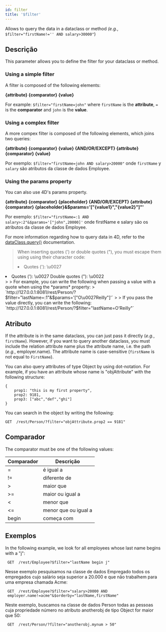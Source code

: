 ```yaml
---
id: filter
title: '$filter'
---
```



 
Allows to query the data in a dataclass or method *(e.g.*, `$filter="firstName!='' AND salary>30000"`)


## Descrição

This parameter allows you to define the filter for your dataclass or method.

### Using a simple filter

A filter is composed of the following elements:

**{attribute} {comparator} {value}**

For example: `$filter="firstName=john"` where `firstName` is the **attribute**, `=` is the **comparator** and `john` is the **value**.

### Using a complex filter

A more compex filter is composed of the following elements, which joins two queries:

**{attribute} {comparator} {value} {AND/OR/EXCEPT} {attribute} {comparator} {value}**


Por exemplo: `$filter="firstName=john AND salary>20000"` onde `firstName` y `salary` são atributos da classe de dados Employee.

### Using the params property

You can also use 4D's params property.

**{attribute} {comparator} {placeholder} {AND/OR/EXCEPT} {attribute} {comparator} {placeholder}&$params='["{value1}","{value2}"]"'**

Por exemplo: `$filter="firstName=:1 AND salary>:2"&$params='["john",20000]'` onde firstName e salary são os atributos da classe de dados Employee.

For more information regarding how to query data in 4D, refer to the [dataClass.query()](https://doc.4d.com/4Dv18/4D/18/dataClassquery.305-4505887.en.html) documentation.
> When inserting quotes (') or double quotes ("), you must escape them using using their character code:
> 
> <li>Quotes ('): \u0027</li>
  <li>Quotes ('): \u0027 Double quotes ("): \u0022</li>
> 
> For example, you can write the following when passing a value with a quote when using the *params* property:  
> `http://127.0.0.1:8081/rest/Person/?$filter="lastName=:1"&$params='["O\u0027Reilly"]'`
> 
> If you pass the value directly, you can write the following: `http://127.0.0.1:8081/rest/Person/?$filter="lastName=O'Reilly"`

## Atributo

If the attribute is in the same dataclass, you can just pass it directly (*e.g.*, `firstName`). However, if you want to query another dataclass, you must include the relation attribute name plus the attribute name, i.e. the path (*e.g.*, employer.name). The attribute name is case-sensitive (`firstName` is not equal to `FirstName`).

You can also query attributes of type Object by using dot-notation. For example, if you have an attribute whose name is "objAttribute" with the following structure:

```
{
    prop1: "this is my first property",
    prop2: 9181,
    prop3: ["abc","def","ghi"]
}
```

You can search in the object by writing the following:

`GET  /rest/Person/?filter="objAttribute.prop2 == 9181"`

## Comparador

The comparator must be one of the following values:

| Comparador | Descrição            |
| ---------- | -------------------- |
| =          | é igual a            |
| !=         | diferente de         |
| >          | maior que            |
| >=         | maior ou igual a     |
| <          | menor que            |
| <=         | menor que ou igual a |
| begin      | começa com           |

## Exemplos

In the following example, we look for all employees whose last name begins with a "j":

```
 GET  /rest/Employee?$filter="lastName begin j"
```

Nesse exemplo pesquisamos na classe de dados Empregado todos os empregados cujo salário seja superior a  20.000 e que não trabalhem para uma empresa chamada Acme:

```
 GET  /rest/Employee?$filter="salary>20000 AND  
 employer.name!=acme"&$orderby="lastName,firstName"
```

Neste exemplo, buscamos na classe de dados Person todas as pessoas cuja propriedade número no atributo anotherobj de tipo Object for maior que 50:

```
 GET  /rest/Person/?filter="anotherobj.mynum > 50"
```
